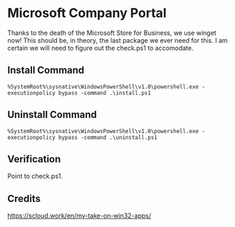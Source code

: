 # Microsoft Company Portal

Thanks to the death of the Microsoft Store for Business, we use winget now! This should be, in theory, the last package we ever need for this. I am certain we will need to figure out the check.ps1 to accomodate. 

## Install Command

```%SystemRoot%\sysnative\WindowsPowerShell\v1.0\powershell.exe -executionpolicy bypass -command .\install.ps1```

## Uninstall Command

```%SystemRoot%\sysnative\WindowsPowerShell\v1.0\powershell.exe -executionpolicy bypass -command .\uninstall.ps1```

## Verification

Point to check.ps1.

## Credits

https://scloud.work/en/my-take-on-win32-apps/
